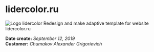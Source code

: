 # lidercolor.ru
<img src="http://lidercolor.ru/res/img/logo_home.gif" alt="Logo lidercolor">
Redesign and make adaptive template for website lidercolor.ru

<b>Date create:</b> <i>September 12, 2019</i> <br>
<b>Customer:</b> <i>Chumakov Alexander Grigorievich</i>
